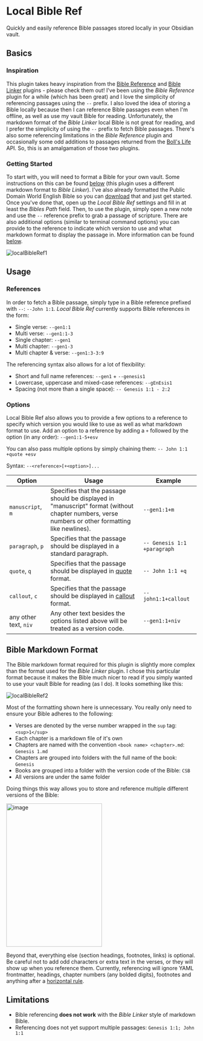 # Local Bible Ref

Quickly and easily reference Bible passages stored locally in your Obsidian vault.

## Basics

### Inspiration

This plugin takes heavy inspiration from the [Bible Reference](https://github.com/tim-hub/obsidian-bible-reference) and [Bible Linker](https://github.com/kuchejak/obsidian-bible-linker-plugin) plugins - please check them out! I've been using the *Bible Reference* plugin for a while (which has been great) and I love the simplicity of referencing passages using the `--` prefix. I also loved the idea of storing a Bible locally because then I can reference Bible passages even when I'm offline, as well as use my vault Bible for reading. Unfortunately, the markdown format of the *Bible Linker* local Bible is not great for reading, and I prefer the simplicity of using the `--` prefix to fetch Bible passages. There's also some referencing limitations in the *Bible Reference* plugin and occasionally some odd additions to passages returned from the [Boll's Life](https://bolls.life/) API. So, this is an amalgamation of those two plugins. 

### Getting Started

To start with, you will need to format a Bible for your own vault. Some instructions on this can be found [below](#bible-markdown-format) (this plugin uses a different markdown format to *Bible Linker*). I've also already formatted the Public Domain World English Bible so you can [download](https://github.com/camelChief/markdown-webp) that and just get started. Once you've done that, open up the *Local Bible Ref* settings and fill in at least the *Bibles Path* field. Then, to use the plugin, simply open a new note and use the `--` reference prefix to grab a passage of scripture. There are also additional options (similar to terminal command options) you can provide to the reference to indicate which version to use and what markdown format to display the passage in. More information can be found [below](#usage).

![localBibleRef1](https://github.com/user-attachments/assets/b8b5440b-8f47-4462-987e-a52791d758be)

## Usage

### References

In order to fetch a Bible passage, simply type in a Bible reference prefixed with `--`: `--John 1:1`. *Local Bible Ref* currently supports Bible references in the form:

- Single verse: `--gen1:1`
- Multi verse: `--gen1:1-3`
- Single chapter: `--gen1`
- Multi chapter: `--gen1-3`
- Multi chapter & verse: `--gen1:3-3:9`

The referencing syntax also allows for a lot of flexibility:

- Short and full name references: `--gen1` + `--genesis1`
- Lowercase, uppercase and mixed-case references: ``--gEnEsis1``
- Spacing (not more than a single space): `-- Genesis 1:1 - 2:2`

### Options

Local Bible Ref also allows you to provide a few options to a reference to specify which version you would like to use as well as what markdown format to use. Add an option to a reference by adding a `+` followed by the option (in any order): `--gen1:1-5+esv`

You can also pass multiple options by simply chaining them: `-- John 1:1 +quote +esv`

Syntax: `--<reference>[+<option>]...`

| Option                | Usage                                                                                                                                             | Example                     |
| --------------------- | ------------------------------------------------------------------------------------------------------------------------------------------------- | --------------------------- |
| `manuscript`, `m`     | Specifies that the passage should be displayed in "manuscript" format (without chapter numbers, verse numbers or other formatting like newlines). | `--gen1:1+m`                |
| `paragraph`, `p`      | Specifies that the passage should be displayed in a standard paragraph.                                                                           | `-- Genesis 1:1 +paragraph` |
| `quote`, `q`          | Specifies that the passage should be displayed in [quote](https://help.obsidian.md/Editing+and+formatting/Basic+formatting+syntax#Quotes) format. | `-- John 1:1 +q`            |
| `callout`, `c`        | Specifies that the passage should be displayed in [callout](https://help.obsidian.md/Editing+and+formatting/Callouts) format.                     | `--john1:1+callout`         |
| any other text, `niv` | Any other text besides the options listed above will be treated as a version code.                                                                | `--gen1:1+niv` |

## Bible Markdown Format

The Bible markdown format required for this plugin is slightly more complex than the format used for the *Bible Linker* plugin. I chose this particular format because it makes the Bible much nicer to read if you simply wanted to use your vault Bible for reading (as I do). It looks something like this:

![localBibleRef2](https://github.com/user-attachments/assets/e5fc4ca1-bc9d-4fbb-b20c-e94c693d0660)

Most of the formatting shown here is unnecessary. You really only need to ensure your Bible adheres to the following:

- Verses are denoted by the verse number wrapped in the `sup` tag: `<sup>1</sup>`
- Each chapter is a markdown file of it's own
- Chapters are named with the convention `<book name> <chapter>.md`: `Genesis 1.md`
- Chapters are grouped into folders with the full name of the book: `Genesis`
- Books are grouped into a folder with the version code of the Bible: `CSB`
- All versions are under the same folder

Doing things this way allows you to store and reference multiple different versions of the Bible:

<img width="253" height="379" alt="image" src="https://github.com/user-attachments/assets/5804ceab-e69d-4b7f-a58d-3f9b5a89e3fc" />

Beyond that, everything else (section headings, footnotes, links) is optional. Be careful not to add odd characters or extra text in the verses, or they will show up when you reference them. Currently, referencing will ignore YAML frontmatter, headings, chapter numbers (any bolded digits), footnotes and anything after a [horizontal rule](https://help.obsidian.md/Editing+and+formatting/Basic+formatting+syntax#Horizontal+rule).

## Limitations

- Bible referencing **does not work** with the *Bible Linker* style of markdown Bible.
- Referencing does not yet support multiple passages: `Genesis 1:1; John 1:1`
